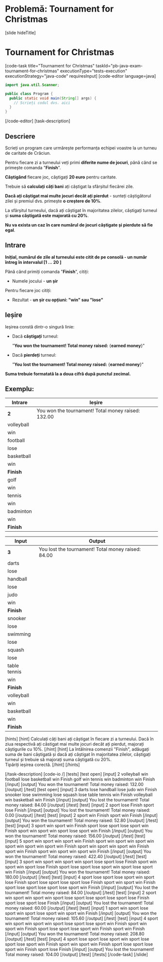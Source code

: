 # Problemă: Tournament for Christmas
[slide hideTitle]
# Tournament for Christmas
[code-task title="Tournament for Christmas" taskId="pb-java-exam-tournament-for-christmas" executionType="tests-execution" executionStrategy="java-code" requiresInput]
[code-editor language=java]
```java 
import java.util.Scanner;

public class Program {
  public static void main(String[] args) {
    // Scrieți codul dvs. aici
  }
}
```
[/code-editor]
[task-description]
## Descriere

Scrieți un program care urmărește performanța echipei voastre la un turneu de caritate de Crăciun.

Pentru fiecare zi a turneului veți primi **diferite nume de jocuri**, până când se primește comanda "**Finish**".

**Câștigând** fiecare joc, câștigați **20 euro** pentru caritate.

Trebuie să **calculați câți bani** ați câștigat la sfârșitul fiecărei zile.

**Dacă ați câștigat mai multe jocuri decât ați pierdut** - sunteți câștigătorul zilei și premiul dvs. primește **o creștere de 10%**.

La sfârșitul turneului, dacă ați câștigat în majoritatea zilelor, câștigați turneul și **suma câștigată este majorată cu 20%**.

**Nu va exista un caz în care numărul de jocuri câștigate și pierdute să fie egal**.

## Intrare

**Inițial, numărul de zile al turneului este citit de pe consolă - un număr întreg în intervalul [1 ... 20 ]**

Până când primiți comanda "**Finish**", citiți:

  - Numele jocului - **un șir**

Pentru fiecare joc citiți:

  - Rezultat - **un șir cu opțiuni: "win" sau "lose"**


## Ieșire

Ieșirea constă dintr-o singură linie:

- Dacă **câștigați** turneul:

     "**You won the tournament! Total money raised:** \{**earned money**\}"

- Dacă **pierdeți** turneul:

     "**You lost the tournament! Total money raised:** \{**earned money**\}"

**Suma trebuie formatată la a doua cifră după punctul zecimal.**

## Exemplu:

| **Intrare** | **Ieșire** |
| --- | --- | 
 **2** | You won the tournament! Total money raised: 132.00 |
| volleyball | |
| win | | 
| football | |
| lose | |
| basketball | |
| win | |
| **Finish** | |
| golf | | 
| win | |
| tennis | |
| win | |
| badminton | |
| win | |
| **Finish** | |

| **Input** | **Output** |
| --- | --- | 
| **3** | You lost the tournament! Total money raised: 84.00 |
| darts | |
| lose | | 
| handball | |
| lose | |
| judo | |
| win | |
| **Finish** | |
| snooker | | 
| lose | |
| swimming | |
| lose | |
| squash | |
| lose | |
| table tennis | |
| win | |
| **Finish** | |
| volleyball | |
| win | |
| basketball | |
| win | |
| **Finish** | |

[hints]
[hint]
Calculați câți bani ați câștigat în fiecare zi a turneului. Dacă în ziua respectivă ați câstigat mai multe jocuri decât ați pierdut, majorați câștigurile cu 10%.
[/hint]
[hint]
La întâlnirea comenzii "Finish", adăugați suma de bani câștigată și dacă ați câștigat în majoritatea zilelor, câștigați turneul și trebuie să majorați suma câștigată cu 20%.  
Tipăriți ieșirea corectă.
[/hint]
[/hints]



[/task-description]
[code-io /]
[tests]
[test open]
[input]
2
volleyball
win
football
lose
basketball
win
Finish
golf
win
tennis
win
badminton
win
Finish
[/input]
[output]
You won the tournament! Total money raised: 132.00
[/output]
[/test]
[test open]
[input]
3
darts
lose
handball
lose
judo
win
Finish
snooker
lose
swimming
lose
squash
lose
table tennis
win
Finish
volleyball
win
basketball
win
Finish
[/input]
[output]
You lost the tournament! Total money raised: 84.00
[/output]
[/test]
[test]
[input]
2
sport
lose
Finish
sport
lose
Finish
[/input]
[output]
You lost the tournament! Total money raised: 0.00
[/output]
[/test]
[test]
[input]
2
sport
win
Finish
sport
win
Finish
[/input]
[output]
You won the tournament! Total money raised: 52.80
[/output]
[/test]
[test]
[input]
3
sport
win
sport
win
Finish
sport
lose
sport
lose
sport
win
Finish
sport
win
sport
win
sport
lose
sport
win
Finish
[/input]
[output]
You won the tournament! Total money raised: 156.00
[/output]
[/test]
[test]
[input]
5
sport
win
sport
win
sport
win
Finish
sport
win
sport
win
sport
win
sport
win
sport
win
sport
win
Finish
sport
win
sport
win
sport
win
Finish
sport
win
Finish
sport
win
sport
win
sport
win
Finish
[/input]
[output]
You won the tournament! Total money raised: 422.40
[/output]
[/test]
[test]
[input]
3
sport
win
sport
win
sport
win
sport
lose
sport
lose
Finish
sport
win
sport
win
sport
lose
Finish
sport
lose
sport
lose
sport
win
sport
lose
sport
win
Finish
[/input]
[output]
You won the tournament! Total money raised: 180.00
[/output]
[/test]
[test]
[input]
4
sport
lose
sport
lose
sport
win
sport
lose
Finish
sport
lose
sport
lose
sport
lose
Finish
sport
win
sport
win
Finish
sport
lose
sport
lose
sport
lose
sport
win
Finish
[/input]
[output]
You lost the tournament! Total money raised: 84.00
[/output]
[/test]
[test]
[input]
2
sport
win
sport
win
sport
win
sport
lose
sport
lose
sport
lose
sport
lose
Finish
sport
lose
sport
lose
Finish
[/input]
[output]
You lost the tournament! Total money raised: 60.00
[/output]
[/test]
[test]
[input]
1
sport
win
sport
lose
sport
win
sport
lose
sport
win
sport
win
Finish
[/input]
[output]
You won the tournament! Total money raised: 105.60
[/output]
[/test]
[test]
[input]
4
sport
win
sport
win
sport
win
sport
lose
sport
lose
sport
win
Finish
sport
win
sport
win
Finish
sport
lose
sport
lose
sport
win
Finish
sport
win
Finish
[/input]
[output]
You won the tournament! Total money raised: 208.80
[/output]
[/test]
[test]
[input]
4
sport
lose
sport
lose
sport
win
sport
lose
sport
lose
sport
win
Finish
sport
win
sport
win
Finish
sport
lose
sport
lose
sport
win
Finish
sport
lose
Finish
[/input]
[output]
You lost the tournament! Total money raised: 104.00
[/output]
[/test]
[/tests]
[/code-task]
[/slide]
